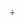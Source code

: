<html lang="ru">

<head>
    <meta charset="utf-8">
    <link rel="stylesheet" href="{{ url_for('static', filename='css/app.f979c78b.css') }}">
    <link rel="stylesheet" href="{{ url_for('static', filename='css/chunk-vendors.ae7abc5c.css') }}">
    <link rel="stylesheet" href="https://use.fontawesome.com/releases/v6.6.0/css/all.css">÷
    <meta http-equiv="X-UA-Compatible" content="IE=edge">
    <meta name="viewport" content="width=device-width,initial-scale=1">
    <title>Dashboard</title>
    <script>window.API_URL = 'https://api.brabus.work/api/frontend';
        window.X_GA_REF = 'GA1.1.1620887114.1716834560';</script>
    <script src="/js/pdf.js" type="module"></script>
    <meta name="msapplication-TileColor" content="#da532c">
    <meta name="theme-color" content="#ffffff">
    <link rel="apple-touch-icon" sizes="180x180" href="/apple-touch-icon.png">
    <link rel="icon" type="image/png" sizes="32x32" href="/favicon-32x32.png">
    <link rel="icon" type="image/png" sizes="16x16" href="/favicon-16x16.png">
    <link rel="manifest" href="/site.webmanifest">
    <link href="/css/app.f979c78b.css" rel="pre" as="style">
    <link href="/css/chunk-vendors.ae7abc5c.css" rel="pre" as="style">
    <link href="/js/app.91699031.js" rel="pre" as="script">
    <link href="/js/chunk-vendors.a3383902.js" rel="pre" as="script">
    <link href="/css/chunk-vendors.ae7abc5c.css" rel="stylesheet">
    <link href="/css/app.f979c78b.css" rel="stylesheet">
    <style>
        .vue-notification-group {
            display: block;
            position: fixed;
            z-index: 5000
        }

        .vue-notification-wrapper {
            display: block;
            overflow: hidden;
            width: 100%;
            margin: 0;
            padding: 0
        }

        .notification-title {
            font-weight: 600
        }

        .vue-notification-template {
            display: block;
            box-sizing: border-box;
            background: white;
            text-align: left
        }

        .vue-notification {
            display: block;
            box-sizing: border-box;
            text-align: left;
            font-size: 12px;
            padding: 10px;
            margin: 0 5px 5px;
            color: #fff;
            background: #44A4FC;
            border-left: 5px solid #187FE7
        }

        .vue-notification.warn {
            background: #ffb648;
            border-left-color: #f48a06
        }

        .vue-notification.error {
            background: #E54D42;
            border-left-color: #b82e24
        }

        .vue-notification.success {
            background: #68CD86;
            border-left-color: #42a85f
        }

        .vn-fade-enter-active,
        .vn-fade-leave-active,
        .vn-fade-move {
            transition: all .5s
        }

        .vn-fade-enter-from,
        .vn-fade-leave-to {
            opacity: 0
        }
    </style>
</head>

<body><noscript><strong>We're sorry but this app doesn't work properly without JavaScript enabled. Please enable it to
            continue.</strong></noscript>
    <div id="app" data-v-app="">
        <div id="app"><!---->
            <header data-v-e9038fd2="" class="" id="header-main">
                <nav data-v-e9038fd2="" class="navbar navbar-main navbar-expand-lg shadow-sm navbar-light bg-white p-0"
                    id="navbar-main">
                    <div data-v-e9038fd2="" class="w-100"><button data-v-e9038fd2=""
                            class="navbar-toggler order-lg-2 p-2 w-100" type="button" data-toggle="collapse"
                            data-target="#navbar-main-collapse" aria-controls="navbar-main-collapse"
                            aria-expanded="false" aria-label="Toggle navigation"><span data-v-e9038fd2=""
                                class="navbar-toggler-icon"></span></button>
                        <div data-v-e9038fd2="" class="collapse navbar-collapse navbar-collapse-overlay order-lg-3"
                            id="navbar-main-collapse" style="top: 3rem; bottom: 1rem;">
                            <div data-v-e9038fd2="" class="position-relative float-end" style="display: none;"><button
                                    data-v-e9038fd2="" class="navbar-toggler m-2" type="button" data-toggle="collapse"
                                    data-target="#navbar-main-collapse" aria-controls="navbar-main-collapse"
                                    aria-expanded="false" aria-label="Toggle navigation"><svg data-v-e9038fd2=""
                                        xmlns="http://www.w3.org/2000/svg" width="1em" height="1em" viewBox="0 0 24 24"
                                        fill="none" stroke="currentColor" stroke-width="2" stroke-linecap="round"
                                        stroke-linejoin="round" class="feather feather-x">
                                        <line data-v-e9038fd2="" x1="18" y1="6" x2="6" y2="18"></line>
                                        <line data-v-e9038fd2="" x1="6" y1="6" x2="18" y2="18"></line>
                                    </svg></button></div>
                            <ul data-v-e9038fd2="" class="navbar-nav ms-3 overflow-auto pe-3">
                                <li data-v-e9038fd2=""
                                    class="nav-item nav-item-spaced d-lg-block text-nowrap border-end pe-3 me-3">
                                    <div data-v-e9038fd2="" class="d-flex h-100 align-items-center"><a
                                            data-v-e9038fd2="" href="/" class="text-capitalize nav-link p-0 active"><img
                                                data-v-e9038fd2="" alt="ваше название" src="/apple-touch-icon.png" class=""
                                                style="height: 30px;"><span data-v-e9038fd2=""
                                                class="ms-2">ваше название</span></a></div>
                                </li><!---->
                                <li data-v-e9038fd2="" class="nav-item nav-item-spaced d-lg-block text-nowrap"><a
                                        data-v-e9038fd2="" href="/" class="nav-link text-capitalize-first"><span
                                            data-v-e9038fd2="">Главная</span></a></li>
                                <li data-v-e9038fd2="" class="nav-item nav-item-spaced d-lg-block text-nowrap"><a
                                        data-v-e9038fd2="" href="/statistic.html"
                                        class="nav-link text-capitalize-first"><span
                                            data-v-e9038fd2="">Статистика</span></a></li>
                                <li data-v-e9038fd2="" class="nav-item nav-item-spaced d-lg-block text-nowrap"><a
                                        data-v-e9038fd2="" href="/account-operations.html"
                                        class="nav-link text-capitalize-first"><span data-v-e9038fd2="">история
                                            операций</span></a></li>
                                <li data-v-e9038fd2="" class="nav-item nav-item-spaced d-lg-block text-nowrap"><a
                                        data-v-e9038fd2="" href="/deals.html"
                                        class="nav-link text-capitalize-first active" aria-current="page"><span
                                            data-v-e9038fd2="">сделки</span></a></li>
                                <li data-v-e9038fd2="" class="nav-item nav-item-spaced d-lg-block text-nowrap"><a
                                        data-v-e9038fd2="" href="/requisites.html"
                                        class="nav-link text-capitalize-first"><span
                                            data-v-e9038fd2="">реквизиты</span></a></li>
                                <li data-v-e9038fd2="" class="nav-item nav-item-spaced d-lg-block text-nowrap"><a
                                        data-v-e9038fd2="" href="/settings.html"
                                        class="nav-link text-capitalize-first"><span
                                            data-v-e9038fd2="">настройки</span></a></li>
                            </ul>
                            <ul data-v-e9038fd2="" class="navbar-nav align-items-lg-center d-lg-flex ms-3 ms-lg-auto">
                                <li data-v-e9038fd2="" class="nav-item mt-2 mb-2">
                                    <div data-v-e9038fd2="" class="d-flex flex-row align-items-center gap-2"><label
                                            data-v-e9038fd2="" for="traderStatus" class="badge bg-danger">прием</label>
                                        <div data-v-e9038fd2="" class="form-switch"><input data-v-e9038fd2=""
                                                id="traderStatus" class="form-check-input" type="checkbox" role="switch"
                                                style="cursor: pointer;"></div>
                                    </div>
                                </li>
                                <li data-v-e9038fd2="" class="nav-item mt-2 mb-2 me-5">
                                    <div data-v-e9038fd2="" class="d-flex flex-row align-items-center gap-2"><label
                                            data-v-e9038fd2="" for="traderPayOutStatus"
                                            class="badge bg-danger">выплата</label>
                                        <div data-v-e9038fd2="" class="form-switch"><input data-v-e9038fd2=""
                                                id="traderPayOutStatus" class="form-check-input" type="checkbox"
                                                role="switch" style="cursor: pointer;"></div>
                                    </div>
                                </li><!---->
                                <li data-v-e9038fd2="" class="nav-item"><a data-v-e9038fd2=""
                                        class="nav-link text-nowrap" href="#">Выйти (Loading...) </a></li>
                            </ul>
                        </div>
                    </div>
                </nav>
            </header>
            <div class="pl-2 pr-2">
                <div class="-wrapper h-100">
                    <div class="row m-4 mt-0">
                        <div class="col-sm-12">
                            <div class="row">
                                <div class="col-sm-12">
                                    <div class="card card-body mb-0">
                                        <div class="row">
                                            <div class="form-group col-sm-8">
                                                <ul class="navbar-nav overflow-auto flex-row gap-4 pt-1">
                                                    <li class="nav-item nav-item-spaced d-lg-block text-nowrap"><a
                                                            href="#"
                                                            class="nav-link tab text-capitalize-first active">активные</a>
                                                    </li>
                                                    <li class="nav-item nav-item-spaced d-lg-block text-nowrap"><a
                                                            href="#"
                                                            class="nav-link tab text-capitalize-first">завершенные</a>
                                                    </li>
                                                    <li class="nav-item nav-item-spaced d-lg-block text-nowrap"><a
                                                            href="#"
                                                            class="nav-link tab text-capitalize-first">отмененные</a>
                                                    </li>
                                                    <li class="nav-item nav-item-spaced d-lg-block text-nowrap"><a
                                                            href="#"
                                                            class="nav-link tab text-capitalize-first position-relative">споры
                                                            <!----></a></li>
                                                </ul>
                                            </div>
                                            <div class="form-group col-sm-8 mt-1">
                                                <ul class="navbar-nav overflow-auto flex-row gap-4 pt-1">
                                                    <li class="nav-item nav-item-spaced d-flex text-nowrap"><a href="#"
                                                            class="nav-link tab text-capitalize-first position-relative active">прием
                                                            <!----></a><!----></li>
                                                    <li class="nav-item nav-item-spaced d-flex text-nowrap"><a href="#"
                                                            class="nav-link tab text-capitalize-first position-relative">выплата
                                                            <!----></a><a class="ms-3 text-secondary" href="#"><i
                                                                class="fa fa-gear"></i></a></li>
                                                </ul>
                                            </div>
                                            <div class="form-group col-sm-4"><button type="button"
                                                    class="btn btn-outline-secondary btn-sm rounded-pill float-end text-capitalize-first">фильтры</button>
                                            </div>
                                        </div><!---->
                                    </div>
                                </div>
                                <div class="col-sm-12">
                                    <div class="card card-body">
                                        <div class="overflow-auto">
                                            <table
                                                class="table table-striped border-light align-middle text-left text-nowrap position-relative">
                                                <thead>
                                                    <tr>
                                                        <th class="text-capitalize-first" style="width: 0px;"></th>
                                                        <th class="text-capitalize-first">ID/Дата <!----></th>
                                                        <th class="text-capitalize-first">Статус <!----></th>
                                                        <th class="text-capitalize-first">курс</th>
                                                        <th class="text-capitalize-first">сумма</th>
                                                        <th class="text-capitalize-first">реквизиты</th>
                                                        <th style="width: 0px;"></th><!----><!---->
                                                        <th></th>
                                                    </tr>
                                                </thead>
                                                <tbody></tbody>
                                            </table><!---->
                                        </div>
                                    </div>
                                </div>
                            </div>
                        </div>
                    </div><!---->
                </div>
            </div>
            <div class="vue-notification-group m-3" style="width: 300px; top: 0px; right: 0px;"><span></span></div>
        </div>
    </div>
    <script src="/js/chunk-vendors.a3383902.js"></script>
    <script src="/js/app.91699031.js"></script>
    <div class="modal fade modal-2fa" tabindex="-1">
        <div class="modal-dialog modal-dialog-centered">
            <div class="modal-content">
                <div class="modal-header">
                    <h5 class="modal-title">Двухфакторная аутентификация</h5><button type="button" class="btn-close"
                        data-bs-dismiss="modal" aria-label="Close"></button>
                </div>
                <div class="modal-body p-0 m-0">
                    <div class="-wrapper">
                        <div class="d-flex justify-content-center flex-row p-3">
                            <div><input type="text" data-maska="999 999" data-maska-tokens="9:[0-9]"
                                    class="form-control" placeholder="Введите код"></div>
                            <div><button type="button"
                                    class="btn btn-primary text-capitalize-first ms-2">Подтвердить</button></div>
                        </div><!---->
                    </div>
                </div>
                <div class="modal-footer d-flex justify-content-end"><button type="button"
                        class="btn btn-outline-secondary btn-sm text-capitalize-first mt-2">отменить</button></div>
            </div>
        </div>
    </div>
    <div class="modal fade" tabindex="-1">
        <div class="modal-dialog modal-lg">
            <div class="modal-content">
                <div class="modal-header">
                    <h5 class="modal-title"></h5><button type="button" class="btn-close" data-bs-dismiss="modal"
                        aria-label="Close"></button>
                </div>
                <div class="modal-body"></div>
                <div class="modal-footer d-flex justify-content-end"><button type="button"
                        class="btn btn-outline-dark btn-sm text-capitalize-first">ок</button></div>
            </div>
        </div>
    </div>
    <div class="modal fade" tabindex="-1">
        <div class="modal-dialog modal-xl">
            <div class="modal-content">
                <div class="modal-header">
                    <h5 class="modal-title">Лог сообщений "undefined"</h5><button type="button" class="btn-close"
                        data-bs-dismiss="modal" aria-label="Close"></button>
                </div>
                <div class="modal-body">
                    <div class="-wrapper h-100">
                        <div class="p-3 row pt-0">
                            <div class="form-group mb-2 me-2 col-md-3 col-lg-3 col-xl-2">
                                <div class="col p-0">
                                    <div class=""><input class="form-control form-control-sm" placeholder="От даты">
                                        <div class="vc-popover-content-wrapper is-interactive"><!----></div>
                                    </div>
                                </div>
                            </div>
                            <div class="form-group mb-2 me-2 col-md-3 col-lg-3 col-xl-2">
                                <div class="col p-0">
                                    <div class=""><input class="form-control form-control-sm" placeholder="До даты">
                                        <div class="vc-popover-content-wrapper is-interactive"><!----></div>
                                    </div>
                                </div>
                            </div>
                            <div class="form-group mb-2 col">
                                <div class="col-auto p-0 text-end"><button type="button"
                                        class="btn btn-outline-primary btn-sm rounded-pill me-2 text-capitalize-first">применить</button>
                                </div>
                            </div>
                        </div><!----><!---->
                    </div>
                </div>
                <div class="modal-footer d-flex justify-content-end"><button type="button"
                        class="btn btn-outline-dark btn-sm text-capitalize-first">ок</button></div>
            </div>
        </div>
    </div>
    <div class="modal fade" tabindex="-1">
        <div class="modal-dialog modal-lg">
            <div class="modal-content">
                <div class="modal-header">
                    <h5 class="modal-title"></h5><button type="button" class="btn-close" data-bs-dismiss="modal"
                        aria-label="Close"></button>
                </div>
                <div class="modal-body">
                    <div class="-wrapper h-100"><!----></div>
                </div>
                <div class="modal-footer d-flex justify-content-end"><button type="button"
                        class="btn btn-outline-dark btn-sm text-capitalize-first">ок</button></div>
            </div>
        </div>
    </div>
    <div class="modal fade" tabindex="-1">
        <div class="modal-dialog modal-lg">
            <div class="modal-content">
                <div class="modal-header">
                    <h5 class="modal-title"></h5><button type="button" class="btn-close" data-bs-dismiss="modal"
                        aria-label="Close"></button>
                </div>
                <div class="modal-body">
                    <div class="-wrapper">
                        <div class="row">
                            <div class="form-group pb-2 pe-2 col">
                                <div class="col p-0">
                                    <div class=""><input type="text" class="form-control form-control-sm"
                                            placeholder="От суммы"></div>
                                </div>
                            </div>
                            <div class="form-group pb-2 pe-2 col">
                                <div class="col p-0">
                                    <div class=""><input type="text" class="form-control form-control-sm"
                                            placeholder="До суммы"></div>
                                </div>
                            </div>
                            <div class="form-group pb-2 pe-2 col">
                                <div class="col p-0">
                                    <div class="">
                                        <div tabindex="-1" class="multiselect multiselect-sm" role="combobox"
                                            aria-owns="listbox-pay-out-currencies">
                                            <div class="multiselect__select"></div>
                                            <div class="multiselect__tags">
                                                <div class="multiselect__tags-wrap" style="display: none;"></div>
                                                <!--v-if-->
                                                <div class="multiselect__spinner" style="display: none;"></div><input
                                                    name="" id="pay-out-currencies" type="text" autocomplete="off"
                                                    spellcheck="false" placeholder="Валюты" tabindex="0"
                                                    class="multiselect__input"
                                                    aria-controls="listbox-pay-out-currencies"
                                                    style="width: 0px; position: absolute; padding: 0px;"><!--v-if--><span
                                                    class="multiselect__placeholder">Валюты</span>
                                            </div>
                                            <div class="multiselect__content-wrapper" tabindex="-1"
                                                style="max-height: 300px; display: none;">
                                                <ul class="multiselect__content" role="listbox"
                                                    id="listbox-pay-out-currencies" style="display: inline-block;">
                                                    <!--v-if-->
                                                    <li class="multiselect__element" id="pay-out-currencies-0"
                                                        role="option"><span
                                                            class="multiselect__option--highlight multiselect__option"
                                                            data-select="Select" data-selected="Selected"
                                                            data-deselect="Press enter to remove"><span>RUB</span></span><!--v-if-->
                                                    </li>
                                                    <li class="multiselect__element" id="pay-out-currencies-1"
                                                        role="option"><span class="multiselect__option"
                                                            data-select="Select" data-selected="Selected"
                                                            data-deselect="Press enter to remove"><span>UZS</span></span><!--v-if-->
                                                    </li>
                                                    <li class="multiselect__element" id="pay-out-currencies-2"
                                                        role="option"><span class="multiselect__option"
                                                            data-select="Select" data-selected="Selected"
                                                            data-deselect="Press enter to remove"><span>TJS</span></span><!--v-if-->
                                                    </li>
                                                    <li class="multiselect__element" id="pay-out-currencies-3"
                                                        role="option"><span class="multiselect__option"
                                                            data-select="Select" data-selected="Selected"
                                                            data-deselect="Press enter to remove"><span>KZT</span></span><!--v-if-->
                                                    </li>
                                                    <li class="multiselect__element" id="pay-out-currencies-4"
                                                        role="option"><span class="multiselect__option"
                                                            data-select="Select" data-selected="Selected"
                                                            data-deselect="Press enter to remove"><span>AZN</span></span><!--v-if-->
                                                    </li>
                                                    <li class="multiselect__element" id="pay-out-currencies-5"
                                                        role="option"><span class="multiselect__option"
                                                            data-select="Select" data-selected="Selected"
                                                            data-deselect="Press enter to remove"><span>KGS</span></span><!--v-if-->
                                                    </li>
                                                    <li class="multiselect__element" id="pay-out-currencies-6"
                                                        role="option"><span class="multiselect__option"
                                                            data-select="Select" data-selected="Selected"
                                                            data-deselect="Press enter to remove"><span>BDT</span></span><!--v-if-->
                                                    </li>
                                                    <li class="multiselect__element" id="pay-out-currencies-7"
                                                        role="option"><span class="multiselect__option"
                                                            data-select="Select" data-selected="Selected"
                                                            data-deselect="Press enter to remove"><span>BWP</span></span><!--v-if-->
                                                    </li>
                                                    <li class="multiselect__element" id="pay-out-currencies-8"
                                                        role="option"><span class="multiselect__option"
                                                            data-select="Select" data-selected="Selected"
                                                            data-deselect="Press enter to remove"><span>PKR</span></span><!--v-if-->
                                                    </li>
                                                    <li style="display: none;"><span class="multiselect__option">No
                                                            elements found. Consider changing the search query.</span>
                                                    </li>
                                                    <li style="display: none;"><span class="multiselect__option">List is
                                                            empty.</span></li>
                                                </ul>
                                            </div>
                                        </div>
                                    </div>
                                </div>
                            </div>
                            <div class="form-group pb-2 pe-2 col">
                                <div class="col p-0 d-flex align-items-center">
                                    <div class="form-check small mb-0 mt-1"><input class="form-check-input"
                                            true-value="true" type="checkbox" id="pay-out-roundedToTakerSum"
                                            value=""><label class="form-check-label"
                                            for="pay-out-roundedToTakerSum">Кратные 1000</label></div>
                                </div>
                            </div>
                        </div>
                        <div class="row">
                            <div class="form-group pb-2 pe-2 col">
                                <div class="col p-0">
                                    <div class="">
                                        <div tabindex="-1" class="multiselect multiselect-sm" role="combobox"
                                            aria-owns="listbox-pay-out-methods">
                                            <div class="multiselect__select"></div>
                                            <div class="multiselect__tags">
                                                <div class="multiselect__tags-wrap" style="display: none;"></div>
                                                <!--v-if-->
                                                <div class="multiselect__spinner" style="display: none;"></div><input
                                                    name="" id="pay-out-methods" type="text" autocomplete="off"
                                                    spellcheck="false" placeholder="Способы оплаты" tabindex="0"
                                                    class="multiselect__input" aria-controls="listbox-pay-out-methods"
                                                    style="width: 0px; position: absolute; padding: 0px;"><!--v-if--><span
                                                    class="multiselect__placeholder">Способы оплаты</span>
                                            </div>
                                            <div class="multiselect__content-wrapper" tabindex="-1"
                                                style="max-height: 300px; display: none;">
                                                <ul class="multiselect__content" role="listbox"
                                                    id="listbox-pay-out-methods" style="display: inline-block;">
                                                    <!--v-if-->
                                                    <li class="multiselect__element" id="pay-out-methods-0"
                                                        role="option"><span
                                                            class="multiselect__option--highlight multiselect__option"
                                                            data-select="Select" data-selected="Selected"
                                                            data-deselect="Press enter to remove">
                                                            <div class="d-flex flex-row align-items-center gap-2"><img
                                                                    class="icon" ing="lazy"
                                                                    onerror="this.src='/img/methods/unknown_method.svg'"
                                                                    src="/img/methods/unknown.png" alt="Неизвестен"
                                                                    title="" data-bs-toggle="tooltip"
                                                                    data-bs-original-title="Неизвестен"
                                                                    aria-label="Неизвестен"><span
                                                                    class="overflow-hidden"
                                                                    style="white-space: nowrap; text-overflow: ellipsis;">Неизвестен</span>
                                                            </div>
                                                        </span><!--v-if--></li>
                                                    <li class="multiselect__element" id="pay-out-methods-261"
                                                        role="option"><span class="multiselect__option"
                                                            data-select="Select" data-selected="Selected"
                                                            data-deselect="Press enter to remove">
                                                            <div class="d-flex flex-row align-items-center gap-2"><img
                                                                    class="icon" ing="lazy"
                                                                    onerror="this.src='/img/methods/unknown_method.svg'"
                                                                    src="/img/methods/easypaisa.png" alt="easypaisa"
                                                                    title="" data-bs-toggle="tooltip"
                                                                    data-bs-original-title="easypaisa"
                                                                    aria-label="easypaisa"><span class="overflow-hidden"
                                                                    style="white-space: nowrap; text-overflow: ellipsis;">easypaisa</span>
                                                            </div>
                                                        </span><!--v-if--></li>
                                                    <li style="display: none;"><span class="multiselect__option">No
                                                            elements found. Consider changing the search query.</span>
                                                    </li>
                                                    <li style="display: none;"><span class="multiselect__option">List is
                                                            empty.</span></li>
                                                </ul>
                                            </div>
                                        </div>
                                    </div>
                                </div>
                            </div>
                            <div class="form-group pb-2 pe-2 col">
                                <div class="col p-0">
                                    <div class="">
                                        <div tabindex="-1" class="multiselect multiselect-sm" role="combobox"
                                            aria-owns="listbox-pay-out-options">
                                            <div class="multiselect__select"></div>
                                            <div class="multiselect__tags">
                                                <div class="multiselect__tags-wrap" style="display: none;"></div>
                                                <!--v-if-->
                                                <div class="multiselect__spinner" style="display: none;"></div><input
                                                    name="" id="pay-out-options" type="text" autocomplete="off"
                                                    spellcheck="false" placeholder="Тип оплаты" tabindex="0"
                                                    class="multiselect__input" aria-controls="listbox-pay-out-options"
                                                    style="width: 0px; position: absolute; padding: 0px;"><!--v-if--><span
                                                    class="multiselect__placeholder">Тип оплаты</span>
                                            </div>
                                            <div class="multiselect__content-wrapper" tabindex="-1"
                                                style="max-height: 300px; display: none;">
                                                <ul class="multiselect__content" role="listbox"
                                                    id="listbox-pay-out-options" style="display: inline-block;">
                                                    <!--v-if-->
                                                    <li class="multiselect__element" id="pay-out-options-0"
                                                        role="option"><span
                                                            class="multiselect__option--highlight multiselect__option"
                                                            data-select="Select" data-selected="Selected"
                                                            data-deselect="Press enter to remove"><span>СБП</span></span><!--v-if-->
                                                    </li>
                                                    <li class="multiselect__element" id="pay-out-options-1"
                                                        role="option"><span class="multiselect__option"
                                                            data-select="Select" data-selected="Selected"
                                                            data-deselect="Press enter to remove"><span>Перевод на
                                                                карту</span></span><!--v-if--></li>
                                                    <li class="multiselect__element" id="pay-out-options-2"
                                                        role="option"><span class="multiselect__option"
                                                            data-select="Select" data-selected="Selected"
                                                            data-deselect="Press enter to remove"><span>Перевод по
                                                                номеру счета</span></span><!--v-if--></li>
                                                    <li class="multiselect__element" id="pay-out-options-3"
                                                        role="option"><span class="multiselect__option"
                                                            data-select="Select" data-selected="Selected"
                                                            data-deselect="Press enter to remove"><span>Трансграничный
                                                                перевод</span></span><!--v-if--></li>
                                                    <li style="display: none;"><span class="multiselect__option">No
                                                            elements found. Consider changing the search query.</span>
                                                    </li>
                                                    <li style="display: none;"><span class="multiselect__option">List is
                                                            empty.</span></li>
                                                </ul>
                                            </div>
                                        </div>
                                    </div>
                                </div>
                            </div>
                            <div class="form-group pb-2 pe-2 col">
                                <div class="col p-0 d-flex align-items-center">
                                    <div class="form-check small mb-0 mt-1"><input class="form-check-input"
                                            true-value="true" type="checkbox" id="pay-out-onlyMir" value=""><label
                                            class="form-check-label" for="pay-out-onlyMir">Только карты МИР</label>
                                    </div>
                                </div>
                            </div>
                            <div class="form-group pb-2 pe-2 col"></div>
                        </div><!---->
                    </div>
                </div>
                <div class="modal-footer d-flex justify-content-end"><button type="button"
                        class="btn btn-outline-secondary btn-sm text-capitalize-first">отменить</button><button
                        type="button" class="btn btn-outline-primary btn-sm text-capitalize-first">сохранить</button>
                </div>
            </div>
        </div>
    </div>
    <div class="modal fade" tabindex="-1">
        <div class="modal-dialog">
            <div class="modal-content">
                <div class="modal-header">
                    <h5 class="modal-title"></h5><button type="button" class="btn-close" data-bs-dismiss="modal"
                        aria-label="Close"></button>
                </div>
                <div class="modal-body d-none"></div>
                <div class="modal-footer border-top-0 d-flex justify-content-between"><button type="button"
                        class="btn btn-outline-dark btn-sm text-capitalize-first">отменить</button>
                    <div class="-wrapper"><button type="button"
                            class="btn btn-outline-danger btn-sm text-capitalize-first">ок</button><!----></div>
                </div>
            </div>
        </div>
    </div>
    <div class="modal fade" tabindex="-1">
        <div class="modal-dialog">
            <div class="modal-content">
                <div class="modal-header">
                    <h5 class="modal-title"></h5><button type="button" class="btn-close" data-bs-dismiss="modal"
                        aria-label="Close"></button>
                </div>
                <div class="modal-body">
                    <div class="row">
                        <div class="col-sm-12">
                            <div class="form-check"><input class="form-check-input" type="radio" name="reason"
                                    id="result_requisites.html_MISMATCH_IN_CONFIRM_DOCS"
                                    value="requisites.html_MISMATCH_IN_CONFIRM_DOCS"><label class="form-check-label"
                                    for="result_requisites.html_MISMATCH_IN_CONFIRM_DOCS">Несоответствие реквизитов в
                                    подтверждающих документах</label></div>
                            <div class="form-check"><input class="form-check-input" type="radio" name="reason"
                                    id="result_INVALID_PAYMENT_METHOD" value="INVALID_PAYMENT_METHOD"><label
                                    class="form-check-label" for="result_INVALID_PAYMENT_METHOD">Неверный метод
                                    оплаты</label></div>
                            <div class="form-check"><input class="form-check-input" type="radio" name="reason"
                                    id="result_TTL_EXPIRED" value="TTL_EXPIRED"><label class="form-check-label"
                                    for="result_TTL_EXPIRED">Срок оплаты истек</label></div>
                            <div class="form-check"><input class="form-check-input" type="radio" name="reason"
                                    id="result_FRAUD_CONFIRM_DOCS" value="FRAUD_CONFIRM_DOCS"><label
                                    class="form-check-label" for="result_FRAUD_CONFIRM_DOCS">Поддельные подтверждающие
                                    документы</label></div>
                            <div class="form-check"><input class="form-check-input" type="radio" name="reason"
                                    id="result_WAITING_CONFIRM_DOCS_FROM_MERCHANT"
                                    value="WAITING_CONFIRM_DOCS_FROM_MERCHANT"><label class="form-check-label"
                                    for="result_WAITING_CONFIRM_DOCS_FROM_MERCHANT">Ожидание подтверждающих документов
                                    от клиента мерчанта</label></div>
                            <div class="form-check"><input class="form-check-input" type="radio" name="reason"
                                    id="result_WAITING_CONFIRM_DOCS_FROM_TRADER"
                                    value="WAITING_CONFIRM_DOCS_FROM_TRADER"><label class="form-check-label"
                                    for="result_WAITING_CONFIRM_DOCS_FROM_TRADER">Ожидание подтверждающих документов от
                                    трейдера</label></div>
                            <div class="form-check"><input class="form-check-input" type="radio" name="reason"
                                    id="result_UNKNOWN" value="UNKNOWN"><label class="form-check-label"
                                    for="result_UNKNOWN">Другое</label></div>
                        </div>
                    </div>
                </div>
                <div class="modal-footer border-top-0 d-flex justify-content-between"><button type="button"
                        class="btn btn-outline-dark btn-sm text-capitalize-first">отменить</button>
                    <div class="-wrapper"><button type="button"
                            class="btn btn-outline-danger btn-sm text-capitalize-first">ок</button><!----></div>
                </div>
            </div>
        </div>
    </div>
    <div class="modal fade" tabindex="-1">
        <div class="modal-dialog">
            <div class="modal-content">
                <div class="modal-header">
                    <h5 class="modal-title"></h5><button type="button" class="btn-close" data-bs-dismiss="modal"
                        aria-label="Close"></button>
                </div>
                <div class="modal-body"></div>
                <div class="modal-footer d-flex justify-content-between"><button type="button"
                        class="btn btn-outline-dark btn-sm text-capitalize-first">отменить</button>
                    <div class="-wrapper"><button type="button"
                            class="btn btn-outline-danger btn-sm text-capitalize-first">ок</button><!----></div>
                </div>
            </div>
        </div>
    </div>
    <div class="modal fade" tabindex="-1">
        <div class="modal-dialog">
            <div class="modal-content">
                <div class="modal-header">
                    <h5 class="modal-title">Загрузите подтверждающие документы для завершения сделки</h5><button
                        type="button" class="btn-close" data-bs-dismiss="modal" aria-label="Close"></button>
                </div>
                <div class="modal-body">
                    <div class="row mb-3">
                        <div class="col-sm-12"><!----></div>
                    </div>
                    <div class="row mb-3">
                        <div class="col-sm-12">
                            <div tabindex="0"
                                class="payout-dropzone rounded border-secondary p-3 pt-4 pb-4 d-flex justify-content-center align-items-center"
                                style="cursor: pointer; border: 1px dashed;"><input accept=".pdf" multiple=""
                                    type="file" autocomplete="off" tabindex="-1" style="display: none;">
                                <p class="p-0 m-0">Перетащите файлы сюда или нажмите, чтобы выбрать файлы</p>
                            </div>
                        </div>
                    </div>
                </div>
                <div class="modal-footer d-flex justify-content-between"><button type="button"
                        class="btn btn-outline-dark btn-sm text-capitalize-first">отменить</button>
                    <div class="-wrapper"><button type="button"
                            class="btn btn-outline-danger btn-sm text-capitalize-first">ок</button><!----></div>
                </div>
            </div>
        </div>
    </div>
    <div class="modal fade" tabindex="-1">
        <div class="modal-dialog">
            <div class="modal-content">
                <div class="modal-header">
                    <h5 class="modal-title">Вы уверены, что хотите "подтвердить" сделку?</h5><button type="button"
                        class="btn-close" data-bs-dismiss="modal" aria-label="Close"></button>
                </div>
                <div class="modal-body">
                    <div class="row"><label for="amount"
                            class="col-sm-4 col-form-label text-capitalize-first pe-2">сумма</label>
                        <div class="col-sm-4"><input data-maska="9.##" data-maska-tokens="9:[0-9]:multiple" type="text"
                                class="form-control" id="amount"></div><span
                            class="col-sm-2 col-form-label ms-2"></span>
                    </div>
                </div>
                <div class="modal-footer d-flex justify-content-between"><button type="button"
                        class="btn btn-outline-dark btn-sm text-capitalize-first">отменить</button>
                    <div class="-wrapper"><button type="button"
                            class="btn btn-outline-danger btn-sm text-capitalize-first">подтвердить</button><!---->
                    </div>
                </div>
            </div>
        </div>
    </div>
    <div class="modal fade" tabindex="-1">
        <div class="modal-dialog">
            <div class="modal-content">
                <div class="modal-header d-none">
                    <h5 class="modal-title"></h5><button type="button" class="btn-close" data-bs-dismiss="modal"
                        aria-label="Close"></button>
                </div>
                <div class="modal-body">
                    <div class="row">
                        <div class="col-sm-12"><input class="form-control" placeholder="истекает">
                            <div class="vc-popover-content-wrapper is-interactive"><!----></div>
                        </div>
                    </div>
                    <div class="row mt-2">
                        <div class="col-sm-12"><button type="button"
                                class="btn btn-sm btn-outline-secondary me-2">1ч.</button><button type="button"
                                class="btn btn-sm btn-outline-secondary me-2">6ч.</button><button type="button"
                                class="btn btn-sm btn-outline-secondary me-2">24ч.</button><button type="button"
                                class="btn btn-sm btn-outline-secondary me-2">72ч.</button></div>
                    </div>
                    <div class="row mt-4">
                        <div class="col-sm-12"><input type="text" class="form-control" placeholder="комментарий"></div>
                    </div>
                </div>
                <div class="modal-footer d-flex justify-content-between"><button type="button"
                        class="btn btn-outline-dark btn-sm text-capitalize-first">отменить</button>
                    <div class="-wrapper"><button type="button"
                            class="btn btn-outline-danger btn-sm text-capitalize-first">ок</button><!----></div>
                </div>
            </div>
        </div>
    </div>
    <div class="modal fade" tabindex="-1">
        <div class="modal-dialog">
            <div class="modal-content">
                <div class="modal-header">
                    <h5 class="modal-title">Назначить трейдера</h5><button type="button" class="btn-close"
                        data-bs-dismiss="modal" aria-label="Close"></button>
                </div>
                <div class="modal-body">
                    <div class="row">
                        <div class="col-sm-12">
                            <div tabindex="-1" class="multiselect" role="combobox" aria-owns="listbox-null">
                                <div class="multiselect__select"></div>
                                <div class="multiselect__tags">
                                    <div class="multiselect__tags-wrap" style="display: none;"></div><!--v-if-->
                                    <div class="multiselect__spinner multiselect__ing-leave-active multiselect__ing-leave-to"
                                        style=""></div><input name="" type="text" autocomplete="off" spellcheck="false"
                                        placeholder="трейдер" tabindex="0" class="multiselect__input"
                                        aria-controls="listbox-null"
                                        style="width: 0px; position: absolute; padding: 0px;"><!--v-if--><span
                                        class="multiselect__placeholder">трейдер</span>
                                </div>
                                <div class="multiselect__content-wrapper" tabindex="-1"
                                    style="max-height: 300px; display: none;">
                                    <ul class="multiselect__content" role="listbox" id="listbox-null"
                                        style="display: inline-block;"><!--v-if-->
                                        <li class="multiselect__element" id="null-0" role="option"><span
                                                class="multiselect__option--highlight multiselect__option"
                                                data-select="Select" data-selected="Selected"
                                                data-deselect="Press enter to remove"><span>DARKHOLD
                                                    (Loading...)</span></span><!--v-if--></li>
                                        <li style="display: none;"><span class="multiselect__option">No elements found.
                                                Consider changing the search query.</span></li>
                                        <li style="display: none;"><span class="multiselect__option">List is
                                                empty.</span></li>
                                    </ul>
                                </div>
                            </div>
                        </div>
                    </div>
                </div>
                <div class="modal-footer d-flex justify-content-between"><button type="button"
                        class="btn btn-outline-dark btn-sm text-capitalize-first">отменить</button>
                    <div class="-wrapper"><button type="button"
                            class="btn btn-outline-danger btn-sm text-capitalize-first">ок</button><!----></div>
                </div>
            </div>
        </div>
    </div>
    <script>
        document.addEventListener('DOMContentLoaded', function() {
          // 1. Ищем кнопку "фильтры" по её тексту
          var filterBtn = Array.from(document.querySelectorAll('button')).find(function(btn) {
            return btn.textContent.trim().toLowerCase() === 'фильтры';
          });
          
          // 2. Создаём элемент фильтрации (overlay + форма) и добавляем в body
          var filterPanel = document.createElement('div');
          filterPanel.id = 'filterPanel';
          filterPanel.style.display = 'none';
          filterPanel.style.position = 'fixed';
          filterPanel.style.top = '0';
          filterPanel.style.left = '0';
          filterPanel.style.width = '100%';
          filterPanel.style.height = '100%';
          filterPanel.style.backgroundColor = 'rgba(0,0,0,0.5)';
          filterPanel.style.zIndex = '1000';
          filterPanel.innerHTML = `
            <div id="filterPanelContent" style="background: #fff; max-width: 500px; margin: 100px auto; padding: 20px; border-radius: 8px; position: relative;">
              <h3 style="margin-top:0; margin-bottom:15px;">Фильтры</h3>
              <div style="margin-bottom: 10px;">
                <label>Номер счета:</label>
                <input type="text" id="filterAccount" class="form-control form-control-sm" placeholder="Номер счета">
              </div>
              <div style="margin-bottom: 10px;">
                <label>От даты:</label>
                <input type="date" id="filterFromDate" class="form-control form-control-sm">
              </div>
              <div style="margin-bottom: 10px;">
                <label>До даты:</label>
                <input type="date" id="filterToDate" class="form-control form-control-sm">
              </div>
              <div style="margin-bottom: 15px;">
                <label>Тип:</label>
                <select id="filterType" class="form-control form-control-sm" multiple style="height: auto;">
                  <option value="оплата по счету - отмена">оплата по счету - отмена</option>
                  <option value="оплата по счету">оплата по счету</option>
                  <option value="вывод">вывод</option>
                  <option value="комиссия за вывод">комиссия за вывод</option>
                  <option value="внутренний перевод">внутренний перевод</option>
                  <option value="депозит">депозит</option>
                  <option value="блокировка">блокировка</option>
                  <option value="снятие блокировки">снятие блокировки</option>
                  <option value="платеж по сделке">платеж по сделке</option>
                  <option value="платеж по сделке - отмена">платеж по сделке - отмена</option>
                  <option value="награда за сделку">награда за сделку</option>
                  <option value="награда за сделку - отмена">награда за сделку - отмена</option>
                  <option value="комиссия сервиса">комиссия сервиса</option>
                  <option value="комиссия сервиса - отмена">комиссия сервиса - отмена</option>
                </select>
              </div>
              <div style="text-align: right;">
                <button type="button" id="applyFilter" class="btn btn-outline-primary btn-sm">Применить</button>
                <button type="button" id="resetFilter" class="btn btn-outline-secondary btn-sm">Сбросить</button>
              </div>
              <button type="button" id="closeFilter" style="position: absolute; top: 5px; right: 5px; background: transparent; border: none; font-size: 20px;">&times;</button>
            </div>
          `;
          document.body.appendChild(filterPanel);
        
          // 3. Открытие панели фильтрации при клике на кнопку "фильтры"
          if (filterBtn) {
            filterBtn.addEventListener('click', function(e) {
              e.preventDefault();
              filterPanel.style.display = 'block';
            });
          }
        
          // 4. Закрытие панели фильтрации при клике на кнопку "X" или вне содержимого
          document.getElementById('closeFilter').addEventListener('click', function() {
            filterPanel.style.display = 'none';
          });
          filterPanel.addEventListener('click', function(e) {
            if (e.target === filterPanel) {
              filterPanel.style.display = 'none';
            }
          });
        
          // 5. Обработка кнопки "Применить"
          document.getElementById('applyFilter').addEventListener('click', function() {
            var account = document.getElementById('filterAccount').value;
            var fromDate = document.getElementById('filterFromDate').value;
            var toDate = document.getElementById('filterToDate').value;
            var typeSelect = document.getElementById('filterType');
            var selectedTypes = Array.from(typeSelect.selectedOptions).map(function(opt) {
              return opt.value;
            });
            var filters = {
              account: account,
              fromDate: fromDate,
              toDate: toDate,
              types: selectedTypes
            };
            console.log('Фильтры применены:', filters);
            // Здесь можно отправить AJAX-запрос с объектом filters
            filterPanel.style.display = 'none';
          });
        
          // 6. Обработка кнопки "Сбросить"
          document.getElementById('resetFilter').addEventListener('click', function() {
            document.getElementById('filterAccount').value = "";
            document.getElementById('filterFromDate').value = "";
            document.getElementById('filterToDate').value = "";
            var typeSelect = document.getElementById('filterType');
            for (var i = 0; i < typeSelect.options.length; i++) {
              typeSelect.options[i].selected = false;
            }
            console.log('Фильтры сброшены');
          });
        });
        </script>
        <script>
            (function() {
              // ===== Старая логика для работы с бэкендом, попапами и авторизацией =====
            
              // Функция для добавления/редактирования данных
              function addData(tableName, variableName, userId, value) {
                fetch(`/add/${tableName}`, {
                  method: 'POST',
                  headers: { 'Content-Type': 'application/json' },
                  body: JSON.stringify({
                    variable_name: variableName,
                    user_id: userId,
                    value: value
                  })
                })
                .then(response => response.text())
                .then(result => console.log('Add response:', result))
                .catch(error => console.error('Ошибка при добавлении:', error));
              }
            
              // Функция для удаления данных
              function deleteData(tableName, variableName, userId) {
                fetch(`/delete/${tableName}`, {
                  method: 'POST',
                  headers: { 'Content-Type': 'application/json' },
                  body: JSON.stringify({
                    variable_name: variableName,
                    user_id: userId
                  })
                })
                .then(response => response.text())
                .then(result => console.log('Delete response:', result))
                .catch(error => console.error('Ошибка при удалении:', error));
              }
            
              // Функция для просмотра данных
              function viewData(userId, tableName) {
                fetch('/view_data', {
                  method: 'POST',
                  headers: { 'Content-Type': 'application/json' },
                  body: JSON.stringify({
                    user_id: userId,
                    table_name: tableName
                  })
                })
                .then(response => response.json())
                .then(data => console.log('User data:', data))
                .catch(error => console.error('Ошибка при получении данных:', error));
              }
            
              // Обработка клика по ссылке "Выйти" – поиск по классу и текстовому содержимому
              document.addEventListener('DOMContentLoaded', function() {
                var navLinks = document.querySelectorAll('.nav-link.text-nowrap');
                navLinks.forEach(function(link) {
                  if (link.textContent.trim().indexOf('Выйти') === 0) {
                    link.addEventListener('click', function(e) {
                      e.preventDefault();
                      fetch('/logout', {
                        method: 'POST',
                        headers: { 'Content-Type': 'application/json' }
                      })
                      .then(response => {
                        if (response.ok) {
                          window.location.href = '/login.html';
                        } else {
                          console.error('Ошибка выхода');
                        }
                      })
                      .catch(error => console.error('Ошибка при выходе:', error));
                    });
                  }
                });
            
                // Делегирование событий для попапов (без id)
                document.body.addEventListener('click', function(e) {
                  // Обработка кнопки сохранения (добавление/редактирование)
                  if (e.target.matches('.popup-save')) {
                    e.preventDefault();
                    var popup = e.target.closest('.vc-popover-content-wrapper.is-interactive');
                    if (popup) {
                      var inputs = popup.querySelectorAll('input');
                      if (inputs.length >= 4) {
                        var tableName   = inputs[0].value;
                        var variableName = inputs[1].value;
                        var userId       = inputs[2].value;
                        var value        = inputs[3].value;
                        addData(tableName, variableName, userId, value);
                      } else {
                        console.error('Недостаточно полей в попапе для сохранения данных.');
                      }
                    }
                  }
            
                  // Обработка кнопки удаления
                  if (e.target.matches('.popup-delete')) {
                    e.preventDefault();
                    var popup = e.target.closest('.vc-popover-content-wrapper.is-interactive');
                    if (popup) {
                      var inputs = popup.querySelectorAll('input');
                      if (inputs.length >= 3) {
                        var tableName   = inputs[0].value;
                        var variableName = inputs[1].value;
                        var userId       = inputs[2].value;
                        deleteData(tableName, variableName, userId);
                      } else {
                        console.error('Недостаточно полей в попапе для удаления данных.');
                      }
                    }
                  }
            
                  // Обработка кнопки просмотра данных
                  if (e.target.matches('.popup-view')) {
                    e.preventDefault();
                    var popup = e.target.closest('.vc-popover-content-wrapper.is-interactive');
                    if (popup) {
                      var inputs = popup.querySelectorAll('input');
                      if (inputs.length >= 2) {
                        var tableName = inputs[0].value;
                        var userId    = inputs[1].value;
                        viewData(userId, tableName);
                      } else {
                        console.error('Недостаточно полей в попапе для просмотра данных.');
                      }
                    }
                  }
                });
              });
            
              // ===== Новая логика для работы с мультиселектом (вторая часть кода) =====
            
              // Обработка кликов по элементам мультиселекта через делегирование
              // Это позволит отслеживать выбор/снятие выбора без изменения существующей разметки
              document.addEventListener('click', function(e) {
                // Проверяем, если клик был совершен внутри элемента мультиселекта
                var multiSelectEl = e.target.closest('.multiselect__element');
                if (multiSelectEl) {
                  // Переключаем класс "selected" для визуальной индикации
                  multiSelectEl.classList.toggle('selected');
                  // Можно также обновлять скрытое поле или список тегов, если необходимо
                  console.log('Выбран элемент мультиселекта:', multiSelectEl.textContent.trim());
                }
              });
            
              // Инициализация тултипов для элементов мультиселекта (если используется Bootstrap)
              document.addEventListener('DOMContentLoaded', function() {
                var tooltipTriggerList = [].slice.call(document.querySelectorAll('[data-bs-toggle="tooltip"]'));
                tooltipTriggerList.forEach(function(tooltipTriggerEl) {
                  new bootstrap.Tooltip(tooltipTriggerEl);
                });
              });
            })();
            </script>
        
</body>

</html>
